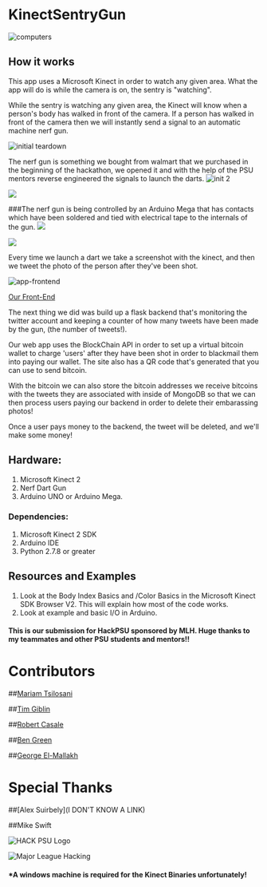 # KinectSentryGun

![computers](https://github.com/DavidAwad/KinectSentryGun/blob/master/images/computers.jpg?raw=true)

## How it works
This app uses a Microsoft Kinect in order to watch any given area. What the app will do is while the camera is on, the sentry is "watching". 

While the sentry is watching any given area, the Kinect will know when a person's body has walked in front of the camera. If a person has walked in front of the camera then we will instantly send a signal to an automatic machine nerf gun. 

![initial teardown](https://github.com/DavidAwad/KinectSentryGun/blob/master/images/inital_teardown.jpg?raw=true)

The nerf gun is something we bought from walmart that we purchased in the beginning of the hackathon, we opened it and with the help of the PSU mentors reverse engineered the signals to launch the darts. 
![init 2](https://github.com/DavidAwad/KinectSentryGun/blob/master/images/gun_teardown2.jpg?raw=true)

![](https://github.com/DavidAwad/KinectSentryGun/blob/master/images/gun_teardown3.jpg?raw=true) 

###The nerf gun is being controlled by an Arduino Mega that has contacts which have been soldered and tied with electrical tape to the internals of the gun.
![](https://github.com/DavidAwad/KinectSentryGun/blob/master/images/gun_teardown4.jpg?raw=true)

![](https://github.com/DavidAwad/KinectSentryGun/blob/master/images/gun_teardown5.jpg?raw=true)

Every time we launch a dart we take a screenshot with the kinect, and then we tweet the photo of the person after they've been shot. 

![app-frontend](https://github.com/DavidAwad/KinectSentryGun/blob/master/images/FrontEndScreen.png?raw=true)

[Our Front-End](http://kinectsentrygun.projects.benhgreen.com/)

The next thing we did was build up a flask backend that's monitoring the twitter account and keeping a counter of how many tweets have been made by the gun, (the number of tweets!). 

Our web app uses the BlockChain API in order to set up a virtual bitcoin wallet to charge 'users' after they have been shot in order to blackmail them into paying our wallet. The site also has a QR code that's generated that you can use to send bitcoin.  

With the bitcoin we can also store the bitcoin addresses we receive bitcoins with the tweets they are associated with inside of MongoDB so that we can then process users paying our backend in order to delete their embarassing photos!

Once a user pays money to the backend, the tweet will be deleted, and we'll make some money!

## Hardware:
1. Microsoft Kinect 2
2. Nerf Dart Gun
3. Arduino UNO or Arduino Mega.


### Dependencies: 
1. Microsoft Kinect 2 SDK
2. Arduino IDE 
3. Python 2.7.8 or greater 

## Resources and Examples
1. Look at the Body Index Basics and /Color Basics in the Microsoft Kinect SDK Browser V2. This will explain how most of the code works.
2. Look at example and basic I/O in Arduino. 

#### This is our submission for HackPSU sponsored by MLH. Huge thanks to my teammates and other PSU students and mentors!! 

# Contributors 
##[Mariam Tsilosani](https://www.facebook.com/tim.giblin.50?fref=ts&__mref=message_bubble)

##[Tim Giblin](https://www.facebook.com/tim.giblin.50?fref=ts&__mref=message_bubble)

##[Robert Casale](https://github/gearheads)

##[Ben Green](https://github.com/benhgreen)

##[George El-Mallakh](https://www.youtube.com/watch?v=Jkoeu_aSkjc)

# Special Thanks
##[Alex Suirbely](I DON'T KNOW A LINK)

##Mike Swift

![HACK PSU Logo](http://www.hackpsu.org/images/hackpsu3-2.png)

![Major League Hacking](http://mlh.io/assets/logos/mlh-small-text-21f0abdc906225a212cac33b7c6a5139.png) 

#### *A windows machine is required for the Kinect Binaries unfortunately! 
